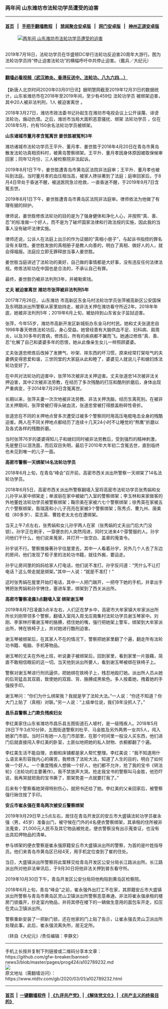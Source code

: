 ### 两年间 山东潍坊市法轮功学员遭受的迫害
------------------------

#### [首页](https://github.com/gfw-breaker/banned-news3/blob/master/README.md) &nbsp;&nbsp;|&nbsp;&nbsp; [手把手翻墙教程](https://github.com/gfw-breaker/guides/wiki) &nbsp;&nbsp;|&nbsp;&nbsp; [禁闻聚合安卓版](https://github.com/gfw-breaker/bn-android) &nbsp;&nbsp;|&nbsp;&nbsp; [网门安卓版](https://github.com/oGate2/oGate) &nbsp;&nbsp;|&nbsp;&nbsp; [神州正道安卓版](https://github.com/SzzdOgate/update) 



<div><div class="featured_image">
 <a href="https://i.ntdtv.com/assets/uploads/2020/03/1907181541541973-600x400.jpg" target="_blank">
  <figure>
   <img alt="两年间 山东潍坊市法轮功学员遭受的迫害" src="https://i.ntdtv.com/assets/uploads/2020/03/1907181541541973-600x400-800x450.jpg"/>
  </figure><br/>
 </a>
 <span class="caption">
  2019年7月18日，法轮功学员在华盛顿DC举行法轮功反迫害20周年大游行。图为法轮功学员持“停止迫害法轮功”的横幅呼吁中共停止迫害。（戴兵／大纪元）
 </span>
</div>
</div><hr/>

#### [翻墙必看视频（武汉肺炎、香港反送中、法轮功、八九六四...）](https://github.com/gfw-breaker/banned-news3/blob/master/pages/link3.md)

<div><div class="post_content" itemprop="articleBody">
 <p>
  【新唐人北京时间2020年03月01日讯】据明慧网截至2019年12月31日的数据统计，山东省潍坊市在2018年至2019年间，至少有459位
  <ok href="https://www.ntdtv.com/gb/法轮功学员.htm">
   法轮功学员
  </ok>
  被绑架迫害，其中20人被非法判刑，1人
  <ok href="https://www.ntdtv.com/gb/被迫害离世.htm">
   被迫害离世
  </ok>
  。
 </p>
 <p>
  2018年3月27日，潍坊市政法委书记孙起生在潍坊市电视会议上公开诬蔑、诽谤法轮功，煽动仇恨。之后，潍坊市当局大面积恶意骚扰、绑架
  <ok href="https://www.ntdtv.com/gb/法轮功学员.htm">
   法轮功学员
  </ok>
  ，仅在2018年5月，约有150余名法轮功学员被绑架。
 </p>
 <p>
  <strong>
   山东诸城市董月孝含冤离世 姜世胜被冤判3年
  </strong>
 </p>
 <p>
  潍坊诸城市法轮功学员王平升、董月孝、姜世胜于2018年4月20日在青岛市黄岛散发法轮功真相资料时，被黄岛警察绑架。王平升、董月孝因身体原因被取保候审回家；同年12月份，三人被检察院非法起诉。
 </p>
 <p>
  2019年8月1日下午，姜世胜遭青岛市黄岛区法院非法庭审；王平升、董月孝也被叫到法庭。当时董月孝的血压相当高，被家人搀扶著到了法庭；庭审回家后，于8月4日早处于昏迷不醒，被送医院急诊抢救，一直昏迷不醒，于2019年9月7日含冤去世。
 </p>
 <p>
  2019年8月1日下午，姜世胜遭青岛市黄岛区法院非法庭审。律师依法为他做了有理有据的辩护。
 </p>
 <p>
  律师说，姜世胜修炼法轮功的目的是为了强身健体和净化人心，并按照“真、善、忍”的标准做一个好人，而不是为了破坏国家法律和行政法规的实施，因此我的当事人没有破坏法律实施。
 </p>
 <p>
  律师还说，公诉人在法庭上出示的作为证据的“真相小册子”，与起诉书指控的罪名没有关联性。姜世胜发放的真相册子是教人向善的，明白了真相、做好人的人，就会得福报。法庭应立即无罪释放当事人姜世胜。
 </p>
 <p>
  姜世胜当庭讲述了法轮功的美好，自己做的事情都是大好事，没有违反任何法律法规。修炼法轮功在中国也是合法的，不承认自己有罪。
 </p>
 <p>
  最终，姜世胜仍被非法判刑3年，并被勒索钱。
 </p>
 <p>
  <strong>
   丈夫
   <ok href="https://www.ntdtv.com/gb/被迫害离世.htm">
    被迫害离世
   </ok>
   潍坊市张萍被非法判刑5年
  </strong>
 </p>
 <p>
  2017年7月26日，
  <ok href="https://www.ntdtv.com/gb/山东潍坊.htm">
   山东潍坊
  </ok>
  市高新区东金马村法轮功学员张萍被高新区公安国保及东明路派出所警察从家里劫持走，被非法关押在潍坊看守所近2年。2018年年底，她被非法判刑5年；2019年6月上旬，被劫持到山东省女子监狱迫害。
 </p>
 <p>
  张萍，今年55岁，潍坊市高新开发区新城街办东金马村村民。她和丈夫张道忠自1998年春天修炼法轮功后，身心受益。她曾经患有大脑供血不足、妇科病、肩周炎，以及30多年的胃病，修炼后，所有的疾病都不翼而飞。她通过修炼“真、善、忍”化解了自己和婆婆多年的怨恨，她从此像亲生女儿一样照顾婆婆。
 </p>
 <p>
  丈夫张道忠修炼后改掉了发脾气、吵架、摔东西的坏习惯，原来经常打架呕气的夫妻俩变得恩爱和谐，三世同堂的大家庭从此和睦了，婆婆见人就说儿子和媳妇炼法轮功变好了。
 </p>
 <p>
  在中共对法轮功的迫害中，张萍16次被非法关押迫害。丈夫张道忠14次被非法关押迫害，其中2次被非法劳教，在经历了多次残酷的打压和酷刑折磨后，身体出现严重病变，于2014年7月29日含冤离世。
 </p>
 <p>
  长期以来，张萍夫妻一次次地被非法劳教、非法关押洗脑，经历生离死别。在被非法关押期间，张萍曾被打得头破血流，张道忠曾被打得膝盖粉碎性骨折。
 </p>
 <p>
  张道忠在不同的关押地点曾多次遭受过被多个警察同时用高压电棍电击全身的残酷迫害。两人在不同关押地点都经历了连续十几天24小时不让睡觉的“熬鹰”折磨以及各式各样的残酷折磨。
 </p>
 <p>
  当时张萍76岁的婆婆得知儿子和媳妇同时被非法劳教后，受到强烈的精神刺激，先是整日以泪洗面，而后双目失明，最后于2010年大年初二含冤去世，直到临终也未见到唯一的儿子一面。
 </p>
 <p>
  <strong>
   高密市警察一天绑架14名法轮功学员
  </strong>
 </p>
 <p>
  2018年6月上旬，在青岛“峰会”召开前，高密市西关派出所警察一天绑架了14名法轮功学员。
 </p>
 <p>
  2018年6月5日，高密市西关派出所警察翻墙入室将高密市法轮功学员张秀娟和女儿孙宇从家中绑架走；单淑丽在家中被破门入室的警察绑架；李玉林和来家做客的外地董姓法轮功学员被警察绑架；鞠宗美在家被六七个警察绑架；徐秀英在家被五六个警察绑架，昝瑞莲和小儿子亮亮在家被3个警察绑架；陈秀贞、曹九州、唐美桂（80多岁）、栾志英、曹姓老太太也在遭绑架。
 </p>
 <p>
  当天上午7点左右，张秀娟和女儿孙宇两人在家（张秀娟的丈夫出门后大门没锁）。孙宇正在刷牙，一穿便衣的人突然闯进，同时又进来4个穿警服的人。孙宇问他们干什么，他们说来蒐家，并打开一张空白、盖章的蒐查令。
 </p>
 <p>
  孙宇说不行。警察推搡著孙宇往屋里去，其中一人看着孙宇，另外几个人去了东边的房间，他们发现了柜子里的法轮功书籍，就往外搬，要运走。
 </p>
 <p>
  孙宇让房间里的妈妈给家人打电话，他们说不准打。孙宇反问道：“凭什么不让打电话？这么带走就是绑架。”其中一人说：“就是不准打！”
 </p>
 <p>
  这时张秀娟在屋里开始打电话，其中一人把门踹开，一把夺下她的手机，并拿出手铐把张秀娟和孙宇铐住，塞进车里，绑架到了西关派出所。
 </p>
 <p>
  <strong>
   高密市警察凌晨3点翻墙入室 绑架谢玉琴
  </strong>
 </p>
 <p>
  2019年8月7日凌晨3点半左右，人们正在梦乡中，高密市大牟家镇大牟家派出所所长刘刚带领多个警察，翻墙入室闯入周戈庄南集村法轮功学员谢玉琴家中。刘刚、李家林拧著谢玉琴的胳膊，捂住她的嘴，强行把她架上警车，绑架到大牟家派出所，铐在铁椅子上，并对她进行酷刑迫害。
 </p>
 <p>
  谢玉琴被绑架后，在其家人不在的情况下，警察把她家里翻了个遍，翻走所有法轮功书籍、电脑、手机等物品。
 </p>
 <p>
  谢玉琴的丈夫在外地上班，听说妻子被绑架后，回到家里，看到家里一片狼藉，简直不敢相信眼前的这一切。当天他到派出所要人，看到谢玉琴被绑在铁椅子上。
 </p>
 <p>
  警察对谢玉琴进行刑讯逼供，把她绑在铁椅子上，残忍地殴打她。派出所人员从她的后背猛击其双肩，致使她的双肩、背、胳膊成黑紫色。多人按着她，拽着她的手强按手印。
 </p>
 <p>
  谢玉琴问：“你们为什么绑架我？我就是学了法轮大法。”一人说：“你还不知道？你大门上贴了（真相）对联。”另一人说：“上级单位说，我们8年没抓人了。”
 </p>
 <p>
  <strong>
   昌乐县警察上门欺负残疾妇女
  </strong>
 </p>
 <p>
  李红美家住山东省潍坊市昌乐县五图街道石人坡村，是一级残疾人。2018年5月28日下午3点10分钟，五图街道警察刘杜平、马金胜及另外两男一女共5人，闯入她家门市部。当时只有她一人在门市部里，在那个时间里一般没人买东西，他们进门后就直接闯入李红美的卧室，土匪似地把她的私人财物、衣橱都翻了个遍。
 </p>
 <p>
  李红美生活不能自理，衣橱和床铺都是家人帮忙整理。李红美说：“我不知道用什么语言来形容我内心的痛苦，我修炼了法轮大法，知道了人生的目的，明白了如何做一个好人。一个重度残疾人想做一个好人，他们都不允许，抢了我的宝书《转法轮》（法轮功的主要著作）。我不禁放声大哭。抢走我宝书的警察叫马金胜，他恐吓说，我再哭就把我的宝书撕了，那架势差一点就要打我了。”
 </p>
 <p>
  后来有个警察看她哭得特别伤心，就把书还给了她。李红美的父亲回家后，被警察强行揪住按了手印。
 </p>
 <p>
  <strong>
   安丘市崔永强在青岛两次被安丘警察绑架
  </strong>
 </p>
 <p>
  2019年9月29日早上5点左右，居住在青岛开发区的安丘市大盛镇法轮功学员崔永强（男，45岁）准备出门，被守候在门外的4名便衣警察绑架，其承租的住所被非法蒐查，21,000元人民币及其它物品被抢走。便衣警察没有出示蒐查证，也没有出具扣押物品的清单。
 </p>
 <p>
  参与绑架的便衣警察是崔永强原籍安丘市大盛镇派出所的警察，为首的是叶姓指导员。他们来青岛市黄岛区已经4天，用手机定位查到了崔的住处。
 </p>
 <p>
  当日，大盛镇派出所警察将此案移交给青岛开发区公安分局长江路派出所。长江路派出所对他非法审讯后，于9月30日将他非法关押到普东看守所。
 </p>
 <p>
  2019年10月30日下午，青岛开发区公安分局将他构陷到黄岛区检察院。
 </p>
 <p>
  2018年6月上旬，青岛“峰会”之前，崔永强外出打工不在家，其原籍安丘市大盛镇派出所警察与青岛市黄岛区灵山卫镇派出所警察恶意串通，非法将崔永强承租的楼房门锁撬开，抄走室内物品，并将其停在楼下的一辆做生意用的面包车开走，扣压在灵山卫镇派出所。
 </p>
 <p>
  警察重新安装了一把新门锁，还在他家的门上贴了告示，让崔永强去灵山卫派出所处理此事。此后，崔永强流离失所，居无定所。
 </p>
 <p>
  （转自《大纪元》/责任编辑：李静文）
 </p>
 <div class="single_ad">
 </div>
</div>
</div>
<hr/>
手机上长按并复制下列链接或二维码分享本文章：<br/>
https://github.com/gfw-breaker/banned-news3/blob/master/pages/prog424/a102789232.md <br/>
<a href='https://github.com/gfw-breaker/banned-news3/blob/master/pages/prog424/a102789232.md'><img src='https://github.com/gfw-breaker/banned-news3/blob/master/pages/prog424/a102789232.md.png'/></a> <br/>
原文地址（需翻墙访问）：https://www.ntdtv.com/gb/2020/03/01/a102789232.html


------------------------
#### [首页](https://github.com/gfw-breaker/banned-news3/blob/master/README.md) &nbsp;|&nbsp; [一键翻墙软件](https://github.com/gfw-breaker/nogfw/blob/master/README.md) &nbsp;| [《九评共产党》](https://github.com/gfw-breaker/9ping.md/blob/master/README.md#九评之一评共产党是什么) | [《解体党文化》](https://github.com/gfw-breaker/jtdwh.md/blob/master/README.md) | [《共产主义的终极目的》](https://github.com/gfw-breaker/gczydzjmd.md/blob/master/README.md)


<img src='http://gfw-breaker.win/banned-news3/pages/prog424/a102789232.md' width='0px' height='0px'/>